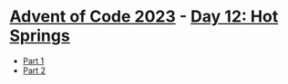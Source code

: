 # [Advent of Code 2023](../README.md) - [Day 12: Hot Springs](https://adventofcode.com/2023/day/12)


* [Part 1](part1/README.md)
* [Part 2](part2/README.md)
